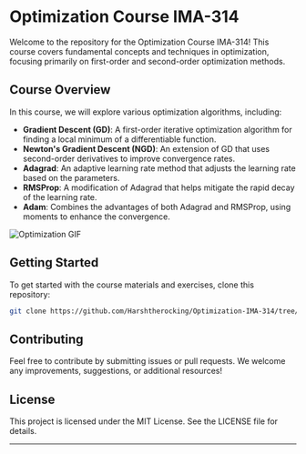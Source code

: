# Optimization Course IMA-314

Welcome to the repository for the Optimization Course IMA-314! This course covers fundamental concepts and techniques in optimization, focusing primarily on first-order and second-order optimization methods.

## Course Overview

In this course, we will explore various optimization algorithms, including:

- **Gradient Descent (GD)**: A first-order iterative optimization algorithm for finding a local minimum of a differentiable function.
- **Newton's Gradient Descent (NGD)**: An extension of GD that uses second-order derivatives to improve convergence rates.
- **Adagrad**: An adaptive learning rate method that adjusts the learning rate based on the parameters.
- **RMSProp**: A modification of Adagrad that helps mitigate the rapid decay of the learning rate.
- **Adam**: Combines the advantages of both Adagrad and RMSProp, using moments to enhance the convergence.

![Optimization GIF](http://gifgifs.com/animations/transportation/rockets-and-shuttles/Large_rocket.gif)  <!-- Replace with a relevant GIF URL -->

## Getting Started

To get started with the course materials and exercises, clone this repository:

```bash
git clone https://github.com/Harshtherocking/Optimization-IMA-314/tree/main
```

## Contributing

Feel free to contribute by submitting issues or pull requests. We welcome any improvements, suggestions, or additional resources!

## License

This project is licensed under the MIT License. See the LICENSE file for details.

---
